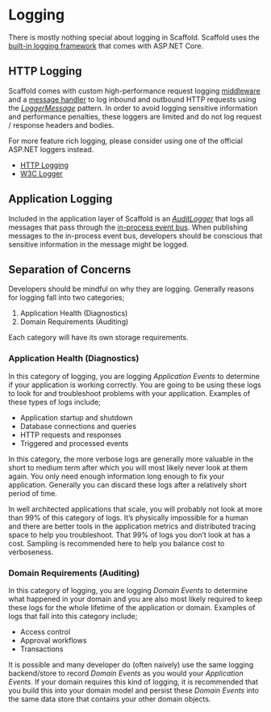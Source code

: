 # Logging

There is mostly nothing special about logging in Scaffold. Scaffold uses the [built-in logging framework](https://docs.microsoft.com/aspnet/core/fundamentals/logging) that comes with ASP.NET Core.

## HTTP Logging

Scaffold comes with custom high-performance request logging [middleware](../Sources/Scaffold.WebApi/Middleware/RequestLoggingMiddleware.cs) and a [message handler](../Sources/Scaffold.WebApi/HttpMessageHandlers/RequestLoggingHttpMessageHandler.cs) to log inbound and outbound HTTP requests using the [_LoggerMessage_](https://docs.microsoft.com/aspnet/core/fundamentals/logging/loggermessage) pattern. In order to avoid logging sensitive information and performance penalties, these loggers are limited and do not log request / response headers and bodies.

For more feature rich logging, please consider using one of the official ASP.NET loggers instead.

- [HTTP Logging](https://docs.microsoft.com/aspnet/core/fundamentals/http-logging)
- [W3C Logger](https://docs.microsoft.com/aspnet/core/fundamentals/w3c-logger)

## Application Logging

Included in the application layer of Scaffold is an [_AuditLogger_](../Sources/Scaffold.Application/Components/Audit/AuditLogger.cs) that logs all messages that pass through the [in-process event bus](./Architecture.md). When publishing messages to the in-process event bus, developers should be conscious that sensitive information in the message might be logged.

## Separation of Concerns

Developers should be mindful on why they are logging. Generally reasons for logging fall into two categories;

1. Application Health (Diagnostics)
2. Domain Requirements (Auditing)

Each category will have its own storage requirements.

### Application Health (Diagnostics)

In this category of logging, you are logging _Application Events_ to determine if your application is working correctly. You are going to be using these logs to look for and troubleshoot problems with your application. Examples of these types of logs include;

- Application startup and shutdown
- Database connections and queries
- HTTP requests and responses
- Triggered and processed events

In this category, the more verbose logs are generally more valuable in the short to medium term after which you will most likely never look at them again. You only need enough information long enough to fix your application. Generally you can discard these logs after a relatively short period of time.

In well architected applications that scale, you will probably not look at more than 99% of this category of logs. It’s physically impossible for a human and there are better tools in the application metrics and distributed tracing space to help you troubleshoot. That 99% of logs you don’t look at has a cost. Sampling is recommended here to help you balance cost to verboseness.

### Domain Requirements (Auditing)

In this category of logging, you are logging _Domain Events_ to determine what happened in your domain and you are also most likely required to keep these logs for the whole lifetime of the application or domain. Examples of logs that fall into this category include;

- Access control
- Approval workflows
- Transactions

It is possible and many developer do (often naively) use the same logging backend/store to record _Domain Events_ as you would your _Application Events_. If your domain requires this kind of logging, it is recommended that you build this into your domain model and persist these _Domain Events_ into the same data store that contains your other domain objects.
